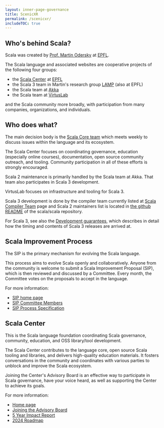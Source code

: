 ```yaml
---
layout: inner-page-governance
title: ScenicXR
permalink: /scenicxr/
includeTOC: true
---
```


## Who's behind Scala?

Scala was created by [Prof. Martin Odersky](https://lampwww.epfl.ch/~odersky/)
at [EPFL](https://epfl.ch).

The Scala language and associated websites are cooperative projects of the following
four groups:

* the [Scala Center](https://scala.epfl.ch) at [EPFL](https://epfl.ch)
* the Scala 3 team in Martin's research group [LAMP](https://lamp.epfl.ch) (also at EPFL)
* the Scala team at [Akka](https://akka.io)
* the Scala team at [VirtusLab](https://virtuslab.com)

and the Scala community more broadly, with participation from many
companies, organizations, and individuals.

## Who does what?

The main decision body is the [Scala Core team](/scala-core/) which meets weekly
to discuss issues within the language and its ecosystem.

The Scala Center focuses on coordinating governance, education (especially
online courses), documentation, open source community outreach, and tooling.
Community participation in all of these efforts is strongly encouraged.

Scala 2 maintenance is primarily handled by the Scala team at Akka. That
team also participates in Scala 3 development.

VirtusLab focuses on infrastructure and tooling for Scala 3.

Scala 3 development is done by the compiler team currently listed at
[Scala Compiler Team](/maintainers/) page and Scala 2 maintainers list is
located in [the github README](https://github.com/scala/scala#get-in-touch) of
the scala/scala repository.

For Scala 3, see also the [Development guarantees](/development), which describes
in detail how the timing and contents of Scala 3 releases are arrived at.

## Scala Improvement Process

The SIP is the primary mechanism for evolving the Scala language.

This process aims to evolve Scala openly and collaboratively. Anyone from the community is welcome to submit a Scala Improvement Proposal (SIP), which is then reviewed and discussed by a Committee. Every month, the Committee votes on the proposals to accept in the language.

For more information:

* [SIP home page](https://docs.scala-lang.org/sips/index.html)
* [SIP Committee Members](https://docs.scala-lang.org/sips/process-specification.html#the-sip-committee)
* [SIP Process Specification](https://docs.scala-lang.org/sips/process-specification.html)

## Scala Center

This is the Scala language foundation coordinating Scala governance, community, education, and OSS library/tool development.

The Scala Center contributes to the language core, open source Scala tooling and libraries, and
delivers high-quality education materials. It fosters conversations in the community and coordinates with various parties to unblock and improve the Scala ecosystem.

Joining the Center's Advisory Board is an effective way to participate in Scala governance, have your voice heard, as well as supporting the Center to achieve its goals.

For more information:

* [Home page](https://scala.epfl.ch/)
* [Joining the Advisory Board](https://scala.epfl.ch/corporate-membership.html)
* [5 Year Impact Report](https://scala.epfl.ch/records/first-five-years/)
* [2024 Roadmap](https://www.scala-lang.org/blog/2024/02/06/scala-center-2024-roadmap.html)
